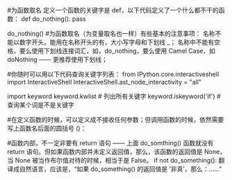 #为函数取名
定义一个函数的关键字是 def，以下代码定义了一个什么都不干的函数：
def do_nothing():
    pass

do_nothing()
#为函数取名（为变量取名也一样）有些基本的注意事项：
名称不能以数字开头。能用在名称开头的有，大小写字母和下划线 _；
名称中不能有空格，要么使用下划线连接词汇，如，do_nothing，要么使用 Camel Case，如 doNothing —— 更推荐使用下划线；

#你随时可以用以下代码查询关键字列表：
from IPython.core.interactiveshell import InteractiveShell
InteractiveShell.ast_node_interactivity = "all"

import keyword
keyword.kwlist               # 列出所有关键字
keyword.iskeyword('if')      # 查询某个词是不是关键字

#在定义函数的时候，可以定义成不接收任何参数；但调用函数的时候，依然需要写上函数名后面的圆括号 ()：

#函数内部，不一定非要有 return 语句 —— 上面 do_somthing() 函数就没有 return 语句。但如果函数内部并未定义返回值，那么，该函数的返回值是 None，当 None 被当作布尔值对待的时候，相当于是 False。
if not do_something():  翻译成自然语言，应该是，“如果 do_something() 的返回值是 ‘非真’，那么：……”

